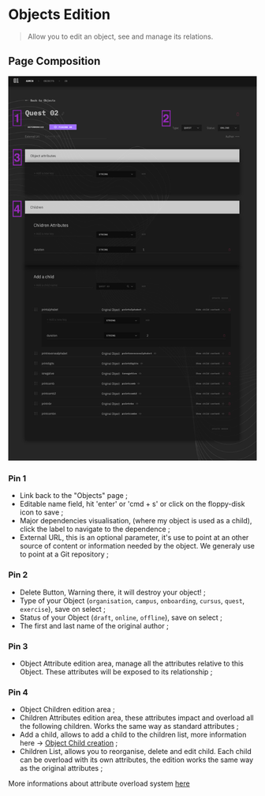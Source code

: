 # Objects Edition

> Allow you to edit an object, see and manage its relations.

## Page Composition

![object-edit-overview](img/object-edit-overview.png)

### Pin 1

-   Link back to the "Objects" page ;
-   Editable name field, hit 'enter' or 'cmd + s' or click on the floppy-disk icon to save ;
-   Major dependencies visualisation, (where my object is used as a child), click the label to navigate to the dependence ;
-   External URL, this is an optional parameter, it's use to point at an other source of content or information needed by the object. We generaly use to point at a Git repository ;

### Pin 2

-   Delete Button, Warning there, it will destroy your object! ;
-   Type of your Object (`organisation`, `campus`, `onboarding`, `cursus`, `quest`, `exercise`), save on select ;
-   Status of your Object (`draft`, `online`, `offline`), save on select ;
-   The first and last name of the original author ;

### Pin 3

-   Object Attribute edition area, manage all the attributes relative to this Object. These attributes will be exposed to its relationship ;

### Pin 4

-   Object Children edition area ;
-   Children Attributes edition area, these attributes impact and overload all the following children. Works the same way as standard attributes ;
-   Add a child, allows to add a child to the children list, more information here -> [Object Child creation](object-child-creation.md) ;
-   Children List, allows you to reorganise, delete and edit child. Each child can be overload with its own attributes, the edition works the same way as the original attributes ;

More informations about attribute overload system [here](object-attribute-system.md)
